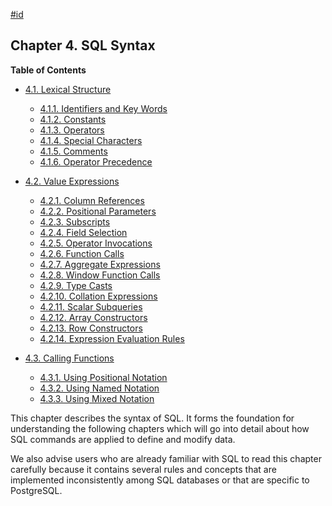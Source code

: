 [#id](#SQL-SYNTAX)

## Chapter 4. SQL Syntax

**Table of Contents**

- [4.1. Lexical Structure](sql-syntax-lexical)

  - [4.1.1. Identifiers and Key Words](sql-syntax-lexical#SQL-SYNTAX-IDENTIFIERS)
  - [4.1.2. Constants](sql-syntax-lexical#SQL-SYNTAX-CONSTANTS)
  - [4.1.3. Operators](sql-syntax-lexical#SQL-SYNTAX-OPERATORS)
  - [4.1.4. Special Characters](sql-syntax-lexical#SQL-SYNTAX-SPECIAL-CHARS)
  - [4.1.5. Comments](sql-syntax-lexical#SQL-SYNTAX-COMMENTS)
  - [4.1.6. Operator Precedence](sql-syntax-lexical#SQL-PRECEDENCE)

- [4.2. Value Expressions](sql-expressions)

  - [4.2.1. Column References](sql-expressions#SQL-EXPRESSIONS-COLUMN-REFS)
  - [4.2.2. Positional Parameters](sql-expressions#SQL-EXPRESSIONS-PARAMETERS-POSITIONAL)
  - [4.2.3. Subscripts](sql-expressions#SQL-EXPRESSIONS-SUBSCRIPTS)
  - [4.2.4. Field Selection](sql-expressions#FIELD-SELECTION)
  - [4.2.5. Operator Invocations](sql-expressions#SQL-EXPRESSIONS-OPERATOR-CALLS)
  - [4.2.6. Function Calls](sql-expressions#SQL-EXPRESSIONS-FUNCTION-CALLS)
  - [4.2.7. Aggregate Expressions](sql-expressions#SYNTAX-AGGREGATES)
  - [4.2.8. Window Function Calls](sql-expressions#SYNTAX-WINDOW-FUNCTIONS)
  - [4.2.9. Type Casts](sql-expressions#SQL-SYNTAX-TYPE-CASTS)
  - [4.2.10. Collation Expressions](sql-expressions#SQL-SYNTAX-COLLATE-EXPRS)
  - [4.2.11. Scalar Subqueries](sql-expressions#SQL-SYNTAX-SCALAR-SUBQUERIES)
  - [4.2.12. Array Constructors](sql-expressions#SQL-SYNTAX-ARRAY-CONSTRUCTORS)
  - [4.2.13. Row Constructors](sql-expressions#SQL-SYNTAX-ROW-CONSTRUCTORS)
  - [4.2.14. Expression Evaluation Rules](sql-expressions#SYNTAX-EXPRESS-EVAL)

- [4.3. Calling Functions](sql-syntax-calling-funcs)

  - [4.3.1. Using Positional Notation](sql-syntax-calling-funcs#SQL-SYNTAX-CALLING-FUNCS-POSITIONAL)
  - [4.3.2. Using Named Notation](sql-syntax-calling-funcs#SQL-SYNTAX-CALLING-FUNCS-NAMED)
  - [4.3.3. Using Mixed Notation](sql-syntax-calling-funcs#SQL-SYNTAX-CALLING-FUNCS-MIXED)

This chapter describes the syntax of SQL. It forms the foundation for understanding the following chapters which will go into detail about how SQL commands are applied to define and modify data.

We also advise users who are already familiar with SQL to read this chapter carefully because it contains several rules and concepts that are implemented inconsistently among SQL databases or that are specific to PostgreSQL.

